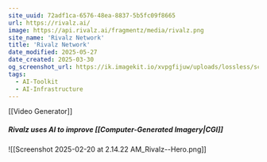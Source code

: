 ```yaml
---
site_uuid: 72adf1ca-6576-48ea-8837-5b5fc09f8665
url: https://rivalz.ai/
image: https://api.rivalz.ai/fragmentz/media/rivalz.png
site_name: 'Rivalz Network'
title: 'Rivalz Network'
date_modified: 2025-05-27
date_created: 2025-03-30
og_screenshot_url: https://ik.imagekit.io/xvpgfijuw/uploads/lossless/screenshots/20250527_Rivalz_AI_og_screenshot.jpeg
tags:
  - AI-Toolkit
  - AI-Infrastructure
---
```


[[Video Generator]]
##### Rivalz uses AI to improve [[Computer-Generated Imagery|CGI]]
![[Screenshot 2025-02-20 at 2.14.22 AM_Rivalz--Hero.png]]

